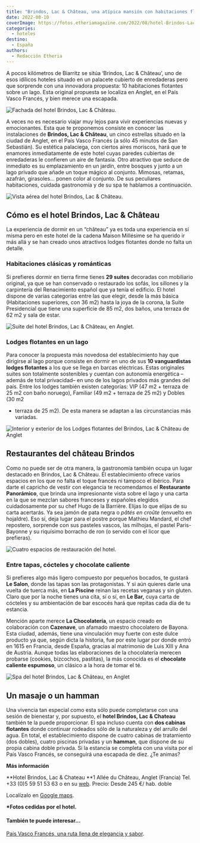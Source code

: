 ```yaml
---
title: "Brindos, Lac & Château, una atípica mansión con habitaciones flotantes"
date: 2022-08-10
coverImage: https://fotos.etheriamagazine.com/2022/08/hotel-Brindos-Lac-Chateau-anglet.jpg
categories: 
  - hoteles
destino: 
  - España
authors: 
  - Redacción Etheria
---
```


A pocos kilómetros de Biarritz se sitúa ‘Brindos, Lac & Château’, uno de esos idílicos hoteles situado en un palacete cubierto de enredaderas pero que sorprende con una innovadora propuesta: 10 habitaciones flotantes sobre un lago. Esta original propuesta se localiza en Anglet, en el País Vasco Francés, y bien merece una escapada.

![Fachada del hotel Brindos, Lac & Château.](https://fotos.etheriamagazine.com/2022/08/hotel-Brindos-Lac-Chateau-anglet.jpg "Fachada del hotel Brindos, Lac & Château. © Mathilde Ranchon")

A veces no es necesario viajar muy lejos para vivir experiencias nuevas y emocionantes. 
Esta que te proponemos consiste en conocer las instalaciones de **Brindos, Lac & 
Château**, un cinco estrellas situado en la ciudad de Anglet, en el País Vasco Francés 
(a sólo 45 minutos de San Sebastián). Su estética palaciega, con ciertos aires moriscos, 
hará que te enamores inmediatamente de este hotel cuyas paredes cubiertas de enredaderas 
le confieren un aire de fantasía. Otro atractivo que seduce de inmediato es su 
emplazamiento en un jardín, entre bosques y junto a un lago privado que añade un toque 
mágico al conjunto. Mimosas, retamas, azafrán, girasoles… ponen color al conjunto. De 
sus peculiares habitaciones, cuidada gastronomía y de su spa te hablamos a continuación. 

![Vista aérea del hotel Brindos, Lac & Château.](https://fotos.etheriamagazine.com/2022/08/Brindos-Lac-Chateau-vistas-hotel.jpg "Vista aérea del hotel Brindos, Lac & Château. © Mathilde Ranchon")

## Cómo es el hotel Brindos, Lac & Château

La experiencia de dormir en un “château” ya es toda una experiencia en sí misma pero en 
este hotel de la cadena Maison Millésime se ha querido ir más allá y se han creado unos 
atractivos lodges flotantes donde no falta un detalle. 

### Habitaciones clásicas y románticas

Si prefieres dormir en tierra firme tienes **29 suites** decoradas con mobiliario 
original, ya que se han conservado o restaurado los sofás, los sillones y la carpintería 
del Renacimiento español que ya tenía el edificio. El hotel dispone de varias categorías 
entre las que elegir, desde la más básica (Habitaciones superiores, con 36 m2) hasta la 
joya de la corona, la Suite Presidencial que tiene una superficie de 85 m2, dos baños, 
una terraza de 62 m2 y sala de estar. 

![Suite del hotel Brindos, Lac & Château, en Anglet.](https://fotos.etheriamagazine.com/2022/08/Brindos-Lac-Chateau-anglet.jpg "Suite del hotel Brindos, Lac & Château, en Anglet. © Gaëlle Le Boulicaut")

### Lodges flotantes en un lago

Para conocer la propuesta más novedosa del establecimiento hay que dirigirse al lago 
porque consiste en dormir en uno de sus **10 vanguardistas lodges flotantes** a los que 
se llega en barcas eléctricas. Estas originales suites son totalmente sostenibles y 
cuentan con autonomía energética –además de total privacidad– en uno de los lagos 
privados más grandes del país. Entre los lodges también existen categorías: VIP (47 m2 + 
terraza de 25 m2 con baño noruego), Familiar (49 m2 + terraza de 25 m2) y Dobles (30 m2 
+ terraza de 25 m2). De esta manera se adaptan a las circunstancias más variadas. 

![Interior y exterior de los Lodges flotantes del Brindos, Lac & Château de Anglet](https://fotos.etheriamagazine.com/2022/08/lodge-flotante-pais-vasco-frances.jpg "Lodges flotantes. © Gaëlle Le Boulicaut/ Aymeric Masson / Mathilde Ranchon")

## Restaurantes del château Brindos

Como no puede ser de otra manera, la gastronomía también ocupa un lugar destacado en 
Brindos, Lac & Château. El establecimiento ofrece varios espacios en los que no falta el 
toque francés ni tampoco el ibérico. Para darte el capricho de vestir con elegancia te 
recomendamos el **Restaurante Panorámico**, que brinda una impresionante vista sobre el 
lago y una carta en la que se mezclan sabores franceses y españoles elegidos 
cuidadosamente por su chef Hugo de la Barrière. Elijas lo que elijas de su carta 
acertarás. Ya sea jamón de pata negra o _pâtés en croûte_ (envuelto en hojaldre). Eso 
sí, deja lugar para el postre porque Mathieu Mandard, el chef repostero, sorprende con 
sus pasteles vascos, las milhojas, el pastel Paris-Bayonne y su riquísimo borracho de 
ron (o servido con el licor que prefieras). 

![Cuatro espacios de restauración del hotel.](https://fotos.etheriamagazine.com/2022/08/resturantes-brindos-lac-chateau.jpg "Espacios de restauración y bares del hotel. © Mathilde Ranchon, Gaëlle Le Boulicaut,")

### Entre tapas, cócteles y chocolate caliente

Si prefieres algo más ligero compuesto por pequeños bocados, te gustará **Le Salon**, 
donde las tapas son las protagonistas. Y si aún quieres darle una vuelta de tuerca más, 
en **La Piscine** reinan las recetas veganas y sin gluten. Claro que por la noche tienes 
una cita, sí o sí, en **Le Bar,** cuya carta de cócteles y su ambientación de bar 
escocés hará que repitas cada día de tu estancia. 

Mención aparte merece **La Chocolatería**, un espacio creado en colaboración con 
**Cazenave**, un afamado maestro chocolatero de Bayona. Esta ciudad, además, tiene una 
vinculación muy fuerte con este dulce producto ya que, según dicta la historia, fue por 
este lugar por donde entró en 1615 en Francia, desde España, gracias al matrimonio de 
Luis XIII y Ana de Austria. Aunque todas las elaboraciones de la chocolatería merecen 
probarse (cookies, bizcochos, pastitas), la más conocida es el **chocolate caliente 
espumoso**, un clásico a la hora de tomar el té. 

![Spa del hotel Brindos, Lac & Château, en Anglet](https://fotos.etheriamagazine.com/2022/08/spa-hotel-Brindos-anglet.jpg "Spa del hotel Brindos, Lac & Château, en Anglet (País Vasco Francés). © Mathilde Ranchon")

## Un masaje o un hamman

Una vivencia tan especial como esta sólo puede completarse con una sesión de bienestar 
y, por supuesto, el **hotel Brindos, Lac & Chateau** también te la puede proporcionar. 
El spa incluso cuenta con **dos cabinas flotantes** donde continuar rodeados sólo de la 
naturaleza y del arrullo del agua. En total, el establecimiento dispone de cuatro 
cabinas de tratamiento (dos dobles), cuatro piscinas privadas y un **hamman**, que 
dispone de su propia cabina doble privada. Si la estancia se completa con una visita por 
el País Vasco Francés, se conseguirá una escapada de diez. ¿Te animas? 

**Más información** 

**Hotel Brindos, Lac & Chateau **1 Allée du Château, Anglet (Francia) Tel. +33 (0)5 59 
51 53 63 o en su [web](http://www.brindos-cotebasque.com). Precio: Desde 245 €/ hab. 
doble 

Localízalo en [Google 
maps](https://www.google.com/maps/place/Brindos,+Lac+%26+Ch%C3%A2teau/@43.4626972,-1.5320804,17z/data=!3m1!4b1!4m8!3m7!1s0xd51154542a7d02b:0xce6875eedec5a570!5m2!4m1!1i2!8m2!3d43.4626972!4d-1.5298917). 

**\*Fotos cedidas por el hotel.** 

#### También te puede interesar...

[País Vasco Francés, una ruta llena de elegancia y 
sabor](https://etheriamagazine.com/2020/08/24/que-ver-pais-vasco-frances-san-juan-luz-biarritz-san-juan-pie-puerto-sare/).
